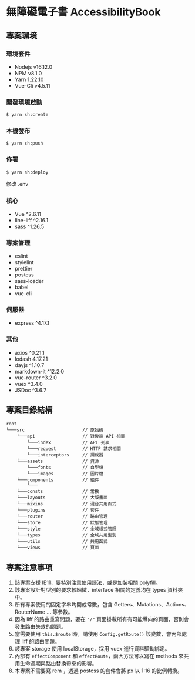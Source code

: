 # 無障礙電子書 **AccessibilityBook**

## 專案環境

### 環境套件

- Nodejs v16.12.0
- NPM v8.1.0
- Yarn 1.22.10
- Vue-Cli v4.5.11

### 開發環境啟動

```bash
$ yarn sh:create
```

### 本機發布

```bash
$ yarn sh:push
```

### 佈署

```bash
$ yarn sh:deploy
```

修改 .env

### 核心

- Vue ^2.6.11
- line-liff ^2.16.1
- sass ^1.26.5

### 專案管理

- eslint
- stylelint
- prettier
- postcss
- sass-loader
- babel
- vue-cli

### 伺服器

- express ^4.17.1

### 其他

- axios ^0.21.1
- lodash 4.17.21
- dayjs ^1.10.7
- markdown-it ^12.2.0
- vue-router ^3.2.0
- vuex ^3.4.0
- JSDoc ^3.6.7

## 專案目錄結構

```
root
└───src                      // 原始碼
    └───api                  // 對後端 API 相關
        └───index            // API 列表
        └───request          // HTTP 請求相關
        └───interceptors     // 攔截器
    └───assets               // 資源
        └───fonts            // 自型檔
        └───images           // 圖片檔
    └───components           // 組件
        └───
    └───consts               // 常數
    └───layouts              // 大版畫面
    └───mixins               // 混合共用函式
    └───plugins              // 套件
    └───router               // 路由管理
    └───store                // 狀態管理
    └───style                // 全域樣式管理
    └───types                // 全域共用型別
    └───utils                // 共用函式
    └───views                // 頁面
```

## 專案注意事項

1. 該專案支援 IE11，要特別注意使用語法，或是加裝相關 polyfill。
2. 該專案設計對型別的要求較細緻，interface 相關的定義均在 types 資料夾中。
3. 所有專案使用的固定字串均開成常數，包含 Getters、Mutations、Actions、RouterName ... 等參數。
4. 因為 liff 的路由重寫問題，要在 `"/"` 頁面掛載所有有可能導向的頁面，否則會發生路由失效的問題。
5. 當需要使用 `this.$route` 時，請使用 `Config.getRoute()` 該變數，會內部處理 liff 的路由問題。
6. 該專案 storage 使用 localStorage，採用 vuex 進行資料驅動綁定。
7. 內部有 `effectComponent` 和 `effectRoute`，兩大方法可以寫在 methods 來共用生命週期與路由替換帶來的影響。
8. 本專案不需要寫 rem ，透過 postcss 的套件會將 px 以 1:16 的比例轉換。
